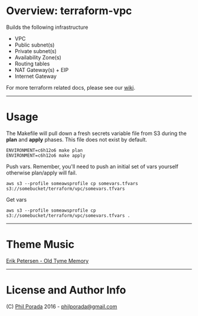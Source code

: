 # Overview: terraform-vpc
Builds the following infrastructure

* VPC
* Public subnet(s)
* Private subnet(s)
* Availability Zone(s)
* Routing tables
* NAT Gateway(s) + EIP
* Internet Gateway

For more terraform related docs, please see our [wiki](https://letsencrypt.atlassian.net/wiki/display/~pporada/Terraform).

- - - -
# Usage
The Makefile will pull down a fresh secrets variable file from S3 during the **plan** and **apply** phases. This file does not exist by default.

    ENVIRONMENT=c6h12o6 make plan
    ENVIRONMENT=c6h12o6 make apply

Push vars. Remember, you'll need to push an initial set of vars yourself otherwise plan/apply will fail.

    aws s3 --profile someawsprofile cp somevars.tfvars s3://somebucket/terraform/vpc/somevars.tfvars

Get vars

    aws s3 --profile someawsprofile cp s3://somebucket/terraform/vpc/somevars.tfvars .

- - - -
# Theme Music
[Erik Petersen - Old Tyme Memory](https://www.youtube.com/watch?v=8uziTOL4zOs)

- - - -
# License and Author Info
(C) [Phil Porada](https://philporada.com) 2016 - philporada@gmail.com
